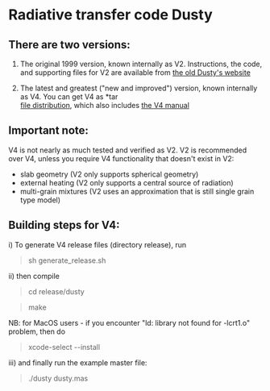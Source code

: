 # Radiative transfer code Dusty

## There are two versions: 

1) The original 1999 version, known internally as V2. Instructions,
   the code, and supporting files for V2 are available from
   [the old Dusty's website](http://faculty.washington.edu/ivezic/dusty_web/)

2) The latest and greatest ("new and improved") version, known internally as V4. 
   You can get V4 as *tar  
   [file distribution](release/dusty.tar), 
   which also includes [the V4 manual](release/dusty/docs/manual.pdf)
   
## Important note:

V4 is not nearly as much tested and verified as V2. V2 is recommended over V4, unless
you require V4 functionality that doesn't exist in V2:

- slab geometry (V2 only supports spherical geometry)
- external heating (V2 only supports a central source of radiation)
- multi-grain mixtures (V2 uses an approximation that is still single grain type model) 


## Building steps for V4: 

i) To generate V4 release files (directory release), run 
> sh generate_release.sh

ii) then compile
> cd release/dusty

> make

NB: for MacOS users - if you encounter "ld: library not found for -lcrt1.o" problem, 
then do
> xcode-select --install

iii) and finally run the example master file:
> ./dusty dusty.mas


